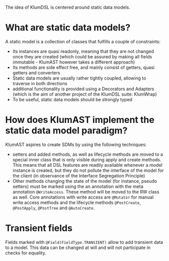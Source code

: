 The idea of KlumDSL is centered around static data models.

# What are static data models?

A static model is a collection of classes that fulfills a couple of constraints:

- Its instances are quasi readonly, meaning that they are not changed once they are created (which could be assured by
  making all fields immutable - KlumAST however takes a different approach)
- Its methods are side effect free, and mainly consist of getters, quasi getters and converters
- Static data models are usually rather tightly coupled, allowing to traverse in both directions
- additional functionality is provided using a Decorators and Adapters (which is the aim of another project of the KlumDSL
  suite: KlumWrap)
- To be useful, static data models should be strongly typed

# How does KlumAST implement the static data model paradigm?

KlumAST aspires to create SDMs by using the following techniques:

- setters and added methods, as well as lifecycle methods are moved to a special inner class that is only visible
  during apply and create methods. This means that all DSL features are readily available whenever a model instance 
  is created, but they do not pollute the interface of the model for the client (in observance of the Interface
  Segregation Principle)
- Other methods changing the state of the model (for instance, pseudo setters) must be marked using the an annotation 
  with the meta annotation `@WriteAccess`. These method will be moved to the RW class as well. Core annotations with 
  write access are `@Mutator` for manual write access methods and the lifecycle methods `@PostCreate`, `@PostApply`,
  `@PostTree` and `@AutoCreate`.

# Transient fields

Fields marked with `@Field(FieldType.TRANSIENT)` allow to add transient data to a model. This data
can be changed at will and will not participate in checks for equality.